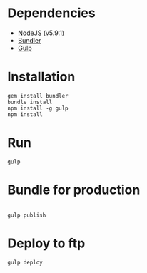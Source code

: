 # Dependencies

- [NodeJS](https://nodejs.org/en/) (v5.9.1)
- [Bundler](http://bundler.io/)
- [Gulp](http://gulpjs.com/)

# Installation

```
gem install bundler
bundle install
npm install -g gulp
npm install
````

# Run

```
gulp
```

# Bundle for production

```

gulp publish

```

# Deploy to ftp

```
gulp deploy
```